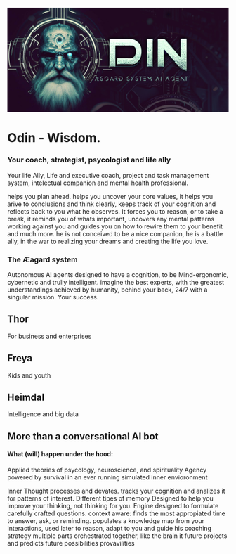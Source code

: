 ![](./OdincoverIG.jpg)
# Odin - Wisdom. 
### Your coach, strategist, psycologist and life ally
Your life Ally, Life and executive coach, project and task management system, intelectual companion and mental health professional.

helps you plan ahead. helps you uncover your core values, it helps you arive to conclusions and think clearly, keeps track of your cognition and reflects back to you what he observes. It forces you to reason, or to take a break, it reminds you of whats important, uncovers any mental patterns working against you and guides you on how to rewire them to your benefit and much more.
he is not conceived to be a nice companion, he is a battle ally, in the war to realizing your dreams and creating the life you love.

### The Æagard system
Autonomous AI agents designed to have a cognition, to be Mind-ergonomic, cybernetic and trully intelligent. 
imagine the best experts, with the greatest understandings achieved by humanity, behind your back, 24/7 with a singular mission. Your success.
## Thor
For business and enterprises

## Freya 
Kids and youth

## Heimdal
Intelligence and big data

## More than a conversational AI bot
#### What (will) happen under the hood:

Applied theories of psycology, neuroscience, and spirituality
Agency powered by survival in an ever running simulated inner envioronment

Inner Thought processes and devates.
tracks your cognition and analizes it for patterns of interest.
Different tipes of memory
Designed to help you improve your thinking, not thinking for you.
Engine designed to formulate carefully crafted questions.
context aware: finds the most appropiated time to answer, ask, or reminding.
populates a knowledge map from your interactions, used later to reason, adapt to you and guide his coaching strategy
multiple parts orchestrated together, like the brain
it future projects and predicts future possibilities provavilities